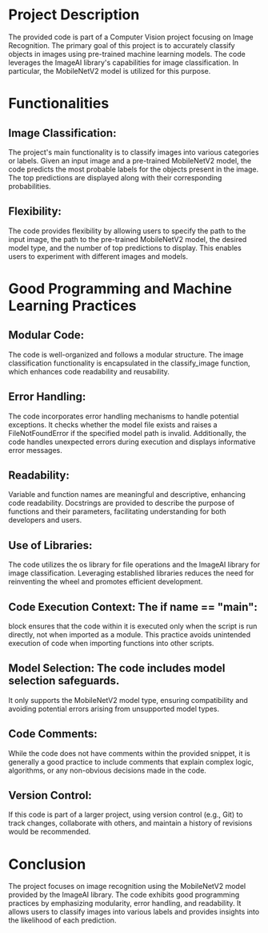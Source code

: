 # Project Description
The provided code is part of a Computer Vision project focusing on Image Recognition. The primary goal of this project is to accurately classify objects in images using pre-trained machine learning models. The code leverages the ImageAI library's capabilities for image classification. In particular, the MobileNetV2 model is utilized for this purpose.

# Functionalities

## Image Classification: 
The project's main functionality is to classify images into various categories or labels. Given an input image and a pre-trained MobileNetV2 model, the code predicts the most probable labels for the objects present in the image. The top predictions are displayed along with their corresponding probabilities.

## Flexibility: 
The code provides flexibility by allowing users to specify the path to the input image, the path to the pre-trained MobileNetV2 model, the desired model type, and the number of top predictions to display. This enables users to experiment with different images and models.

# Good Programming and Machine Learning Practices

## Modular Code: 
The code is well-organized and follows a modular structure. The image classification functionality is encapsulated in the classify_image function, which enhances code readability and reusability.

## Error Handling: 
The code incorporates error handling mechanisms to handle potential exceptions. It checks whether the model file exists and raises a FileNotFoundError if the specified model path is invalid. Additionally, the code handles unexpected errors during execution and displays informative error messages.

## Readability: 
Variable and function names are meaningful and descriptive, enhancing code readability. Docstrings are provided to describe the purpose of functions and their parameters, facilitating understanding for both developers and users.

## Use of Libraries: 
The code utilizes the os library for file operations and the ImageAI library for image classification. Leveraging established libraries reduces the need for reinventing the wheel and promotes efficient development.

## Code Execution Context: The if __name__ == "__main__": 
block ensures that the code within it is executed only when the script is run directly, not when imported as a module. This practice avoids unintended execution of code when importing functions into other scripts.

## Model Selection: The code includes model selection safeguards. 
It only supports the MobileNetV2 model type, ensuring compatibility and avoiding potential errors arising from unsupported model types.

## Code Comments: 
While the code does not have comments within the provided snippet, it is generally a good practice to include comments that explain complex logic, algorithms, or any non-obvious decisions made in the code.

## Version Control: 
If this code is part of a larger project, using version control (e.g., Git) to track changes, collaborate with others, and maintain a history of revisions would be recommended.

# Conclusion 

The project focuses on image recognition using the MobileNetV2 model provided by the ImageAI library. The code exhibits good programming practices by emphasizing modularity, error handling, and readability. It allows users to classify images into various labels and provides insights into the likelihood of each prediction.
